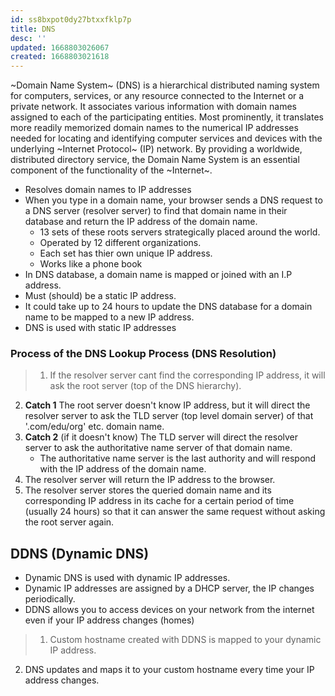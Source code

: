 ```yaml
---
id: ss8bxpot0dy27btxxfklp7p
title: DNS
desc: ''
updated: 1668803026067
created: 1668803021618
---
```


~Domain Name System~ (DNS) is a hierarchical distributed naming system for computers, services, or any resource connected to the Internet or a private network. It associates various information with domain names assigned to each of the participating entities. Most prominently, it translates more readily memorized domain names to the numerical IP addresses needed for locating and identifying computer services and devices with the underlying ~Internet Protocol~ (IP) network. By providing a worldwide, distributed directory service, the Domain Name System is an essential component of the functionality of the ~Internet~.

- Resolves domain names to IP addresses
- When you type in a domain name, your browser sends a DNS request to a DNS server (resolver server) to find that domain name in their database and return the IP address of the domain name.
    - 13 sets of these roots servers strategically placed around the world.
    - Operated by 12 different organizations.
    - Each set has thier own unique IP address.
    - Works like a phone book
- In DNS database, a domain name is mapped or joined with an I.P address.
- Must (should) be a static IP address.
- It could take up to 24 hours to update the DNS database for a domain name to be mapped to a new IP address.
- DNS is used with static IP addresses

### Process of the DNS Lookup Process (DNS Resolution)
  > 1. If the resolver server cant find the corresponding IP address, it will ask the root server (top of the DNS hierarchy).
2. **Catch 1** The root server doesn't know IP address, but it will direct the resolver server to ask the TLD server (top level domain server) of that '.com/edu/org' etc. domain name.
3. **Catch 2** (if it doesn't know) The TLD server will direct the resolver server to ask the authoritative name server of that domain name.
    - The authoritative name server is the last authority and will respond with the IP address of the domain name.
4. The resolver server will return the IP address to the browser.
5. The resolver server stores the queried domain name and its corresponding IP address in its cache for a certain period of time (usually 24 hours) so that it can answer the same request without asking the root server again.



## DDNS (Dynamic DNS)
- Dynamic DNS is used with dynamic IP addresses.
- Dynamic IP addresses are assigned by a DHCP server, the IP changes periodically.
- DDNS allows you to access devices on your network from the internet even if your IP address changes (homes)
> 1.  Custom hostname created with DDNS is mapped to your dynamic IP address.
  2. DNS updates and maps it to your custom hostname every time your IP address changes.
